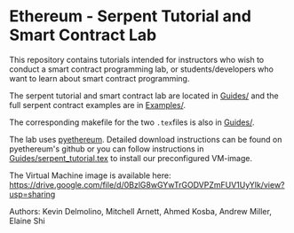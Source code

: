 # Ethereum - Serpent Tutorial and Smart Contract Lab
This repository contains tutorials intended for instructors who wish to conduct a smart
contract programming lab, or students/developers who want to learn about smart contract
programming.

The serpent tutorial and smart contract lab are located in [Guides/](Guides/) and the full serpent contract examples are in [Examples/](Examples/).

The corresponding makefile for the two `.tex`files is also in [Guides/](Guides/).

The lab uses [pyethereum](https://github.com/ethereum/pyethereum). Detailed download instructions can be found on pyethereum's 
github or you can follow instructions in [Guides/serpent_tutorial.tex](Guides/serpent_tutorial.tex) to install our preconfigured VM-image.

The Virtual Machine image is available here: https://drive.google.com/file/d/0BzlG8wGYwTrGODVPZmFUV1UyYlk/view?usp=sharing

Authors: Kevin Delmolino, Mitchell Arnett, Ahmed Kosba, Andrew Miller, Elaine Shi
